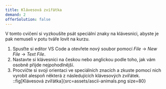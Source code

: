 ```yaml
---
title: Klávesová zvířátka
demand: 2
offerSolution: false
---
```


V tomto cvičení si vyzkoušíte psát speciální znaky na klávesnici, abyste je pak nemuseli v potu tváře lovit na kurzu.

1. Spusťte si editor VS Code a otevřete nový soubor pomocí _File_ → _New File_ → _Text File_.
1. Nastavte si klávesnici na českou nebo anglickou podle toho, jak vám osobně přijde nejpohodlnější.
1. Procvičte si svoji orientaci ve speciálních znacích a zkuste pomocí nich vyrobit alespoň některá z následujících klávesových zvířátek.
   ::fig[Klávesová zvířátka]{src=assets/ascii-animals.png size=80}
